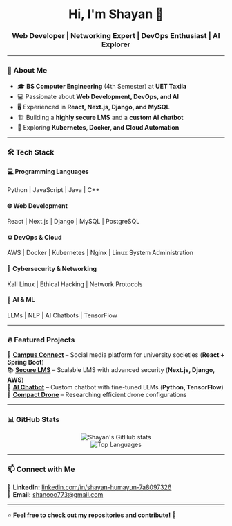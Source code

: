 <h1 align="center">Hi, I'm Shayan 👋</h1>  
<h3 align="center">Web Developer | Networking Expert | DevOps Enthusiast | AI Explorer</h3>

---

### 🚀 About Me  
- 🎓 **BS Computer Engineering** (4th Semester) at **UET Taxila**  
- 💻 Passionate about **Web Development, DevOps, and AI**  
- 🖥️ Experienced in **React, Next.js, Django, and MySQL**  
- 🏗️ Building a **highly secure LMS** and a **custom AI chatbot**  
- 🚀 Exploring **Kubernetes, Docker, and Cloud Automation**  

---

### 🛠️ Tech Stack  
#### **💻 Programming Languages**  
Python | JavaScript | Java | C++  

#### **🌐 Web Development**  
React | Next.js | Django | MySQL | PostgreSQL  

#### **⚙️ DevOps & Cloud**  
AWS | Docker | Kubernetes | Nginx | Linux System Administration  

#### **🔐 Cybersecurity & Networking**  
Kali Linux | Ethical Hacking | Network Protocols  

#### **🤖 AI & ML**  
LLMs | NLP | AI Chatbots | TensorFlow  

---

### 🔥 Featured Projects  
🚀 **[Campus Connect](#)** – Social media platform for university societies (**React + Spring Boot**)  
📚 **[Secure LMS](#)** – Scalable LMS with advanced security (**Next.js, Django, AWS**)  
🤖 **[AI Chatbot](#)** – Custom chatbot with fine-tuned LLMs (**Python, TensorFlow**)  
🚁 **[Compact Drone](#)** – Researching efficient drone configurations  

---

### 📊 GitHub Stats  

<p align="center">
  
  <img src="https://github-readme-stats.vercel.app/api?username=shanooo773&show_icons=true&theme=radical" alt="Shayan's GitHub stats" />
  <br>
  
  <img src="https://github-readme-stats.vercel.app/api/top-langs/?username=shanooo773&layout=compact&theme=radical" alt="Top Languages" />
</p>

---

### 📫 Connect with Me  
💼 **LinkedIn:** [linkedin.com/in/shayan-humayun-7a8097326](https://www.linkedin.com/in/shayan-humayun-7a8097326/)  
📧 **Email:** shanooo773@gmail.com  

---

⭐ **Feel free to check out my repositories and contribute!** 🚀

